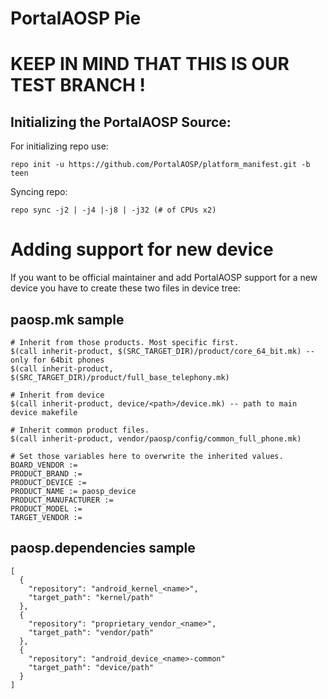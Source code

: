 PortalAOSP Pie
===========
**KEEP IN MIND THAT THIS IS OUR TEST BRANCH !**
===========
Initializing the PortalAOSP Source:
---------------

For initializing repo use:

    repo init -u https://github.com/PortalAOSP/platform_manifest.git -b teen

Syncing repo:

    repo sync -j2 | -j4 |-j8 | -j32 (# of CPUs x2)


Adding support for new device
================

If you want to be official maintainer and add PortalAOSP support for a new device you have to create these two files in device tree:

paosp.mk sample
----------

    # Inherit from those products. Most specific first.
    $(call inherit-product, $(SRC_TARGET_DIR)/product/core_64_bit.mk) -- only for 64bit phones
    $(call inherit-product, $(SRC_TARGET_DIR)/product/full_base_telephony.mk)

    # Inherit from device
    $(call inherit-product, device/<path>/device.mk) -- path to main device makefile

    # Inherit common product files.
    $(call inherit-product, vendor/paosp/config/common_full_phone.mk)

    # Set those variables here to overwrite the inherited values.
    BOARD_VENDOR := 
    PRODUCT_BRAND := 
    PRODUCT_DEVICE := 
    PRODUCT_NAME := paosp_device
    PRODUCT_MANUFACTURER := 
    PRODUCT_MODEL := 
    TARGET_VENDOR := 

paosp.dependencies sample
----------

    [
      {
        "repository": "android_kernel_<name>",
        "target_path": "kernel/path"
      },
      {
        "repository": "proprietary_vendor_<name>",
        "target_path": "vendor/path"
      },
      {
        "repository": "android_device_<name>-common"
        "target_path": "device/path"
      }
    ]
